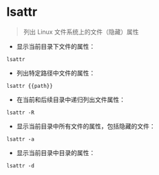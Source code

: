 # lsattr

> 列出 Linux 文件系统上的文件（隐藏）属性

- 显示当前目录下文件的属性：

`lsattr`

- 列出特定路径中文件的属性：

`lsattr {{path}}`

- 在当前和后续目录中递归列出文件属性：

`lsattr -R`

- 显示当前目录中所有文件的属性，包括隐藏的文件：

`lsattr -a`

- 显示当前目录中目录的属性：

`lsattr -d`

[#]: contributors: ([Mr. Ren]，[王兴宇，Linux & BC]，[南北桥])